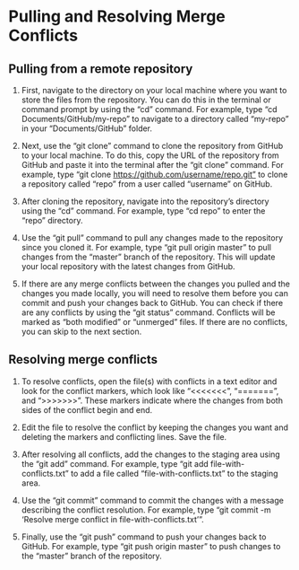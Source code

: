 # Pulling and Resolving Merge Conflicts

## Pulling from a remote repository

1. First, navigate to the directory on your local machine where you want to store the files from the repository. You can do this in the terminal or command prompt by using the “cd” command. For example, type “cd Documents/GitHub/my-repo” to navigate to a directory called “my-repo” in your “Documents/GitHub” folder.

2. Next, use the “git clone” command to clone the repository from GitHub to your local machine. To do this, copy the URL of the repository from GitHub and paste it into the terminal after the “git clone” command. For example, type “git clone https://github.com/username/repo.git” to clone a repository called “repo” from a user called “username” on GitHub.

3. After cloning the repository, navigate into the repository’s directory using the “cd” command. For example, type “cd repo” to enter the “repo” directory.

4. Use the “git pull” command to pull any changes made to the repository since you cloned it. For example, type “git pull origin master” to pull changes from the “master” branch of the repository. This will update your local repository with the latest changes from GitHub.

5. If there are any merge conflicts between the changes you pulled and the changes you made locally, you will need to resolve them before you can commit and push your changes back to GitHub. You can check if there are any conflicts by using the “git status” command. Conflicts will be marked as “both modified” or “unmerged” files. If there are no conflicts, you can skip to the next section.

## Resolving merge conflicts

1. To resolve conflicts, open the file(s) with conflicts in a text editor and look for the conflict markers, which look like “<<<<<<<”, “=======”, and “>>>>>>>”. These markers indicate where the changes from both sides of the conflict begin and end.

2. Edit the file to resolve the conflict by keeping the changes you want and deleting the markers and conflicting lines. Save the file.

3. After resolving all conflicts, add the changes to the staging area using the “git add” command. For example, type “git add file-with-conflicts.txt” to add a file called “file-with-conflicts.txt” to the staging area.

4. Use the “git commit” command to commit the changes with a message describing the conflict resolution. For example, type “git commit -m ‘Resolve merge conflict in file-with-conflicts.txt’”.

5. Finally, use the “git push” command to push your changes back to GitHub. For example, type “git push origin master” to push changes to the “master” branch of the repository.
